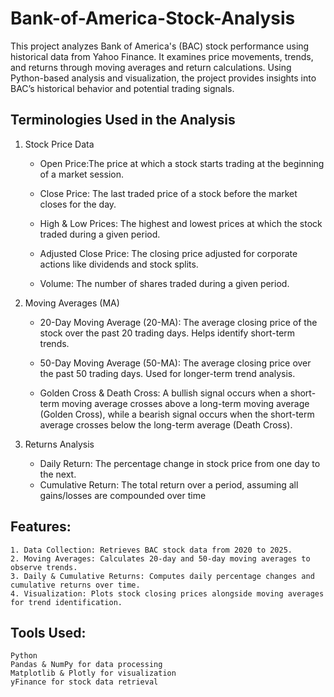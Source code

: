 # Bank-of-America-Stock-Analysis

This project analyzes Bank of America's (BAC) stock performance using historical data from Yahoo Finance. It examines price movements, trends, and returns through moving averages and return calculations. Using Python-based analysis and visualization, the project provides insights into BAC’s historical behavior and potential trading signals.

## Terminologies Used in the Analysis
1. Stock Price Data

     * Open Price:The price at which a stock starts trading at the beginning of a market session.
       
     * Close Price:
       The last traded price of a stock before the market closes for the day.
       
     * High & Low Prices:
       The highest and lowest prices at which the stock traded during a given period.
       
     * Adjusted Close Price:
       The closing price adjusted for corporate actions like dividends and stock splits.
       
     * Volume:
       The number of shares traded during a given period.

3. Moving Averages (MA)

    * 20-Day Moving Average (20-MA): The average closing price of the stock over the past 20 trading days. Helps identify short-term trends.
      
    * 50-Day Moving Average (50-MA): The average closing price over the past 50 trading days. Used for longer-term trend analysis.
      
    * Golden Cross & Death Cross: A bullish signal occurs when a short-term moving average crosses above a long-term moving average (Golden Cross), while a bearish signal occurs when the short-term average crosses below the long-term average (Death Cross).

4. Returns Analysis

   * Daily Return: The percentage change in stock price from one day to the next.
   * Cumulative Return: The total return over a period, assuming all gains/losses are compounded over time

## Features:
    1. Data Collection: Retrieves BAC stock data from 2020 to 2025.
    2. Moving Averages: Calculates 20-day and 50-day moving averages to observe trends.
    3. Daily & Cumulative Returns: Computes daily percentage changes and cumulative returns over time.
    4. Visualization: Plots stock closing prices alongside moving averages for trend identification.

## Tools Used:
    Python
    Pandas & NumPy for data processing
    Matplotlib & Plotly for visualization
    yFinance for stock data retrieval

